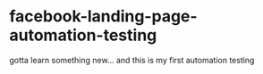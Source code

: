 # facebook-landing-page-automation-testing

gotta learn something new...
and this is my first automation testing
